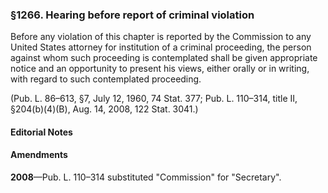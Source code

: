 ### §1266. Hearing before report of criminal violation ###

Before any violation of this chapter is reported by the Commission to any United States attorney for institution of a criminal proceeding, the person against whom such proceeding is contemplated shall be given appropriate notice and an opportunity to present his views, either orally or in writing, with regard to such contemplated proceeding.

(Pub. L. 86–613, §7, July 12, 1960, 74 Stat. 377; Pub. L. 110–314, title II, §204(b)(4)(B), Aug. 14, 2008, 122 Stat. 3041.)

#### **Editorial Notes** ####

#### Amendments ####

**2008**—Pub. L. 110–314 substituted "Commission" for "Secretary".